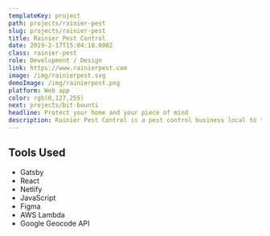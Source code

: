 ```yaml
---
templateKey: project
path: projects/rainier-pest
slug: projects/rainier-pest
title: Rainier Pest Control
date: 2019-2-17T15:04:10.000Z
class: rainier-pest
role: Development / Design
link: https://www.rainierpest.com
image: /img/rainierpest.svg
demoImage: /img/rainierpest.png
platform: Web app
color: rgb(0,127,255)
next: projects/bit-bounti
headline: Protect your home and your piece of mind
description: Rainier Pest Control is a pest control business local to the Gig Harbor, WA area.
---
```


## Tools Used

- Gatsby
- React
- Netlify
- JavaScript
- Figma
- AWS Lambda
- Google Geocode API
